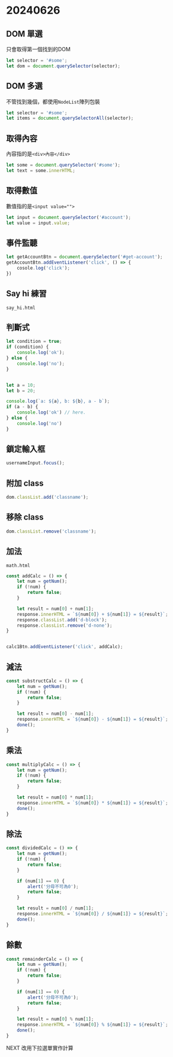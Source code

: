 # 20240626

## DOM 單選

只會取得第一個找到的DOM

```js
let selector = '#some';
let dom = document.querySelector(selector);
```

## DOM 多選

不管找到幾個，都使用`NodeList`陣列包裝

```js
let selector = '#some';
let items = document.querySelectorAll(selector);
```

## 取得內容

內容指的是`<div>內容</div>`

```js
let some = document.querySelector('#some');
let text = some.innerHTML;
```

## 取得數值

數值指的是`<input value="">`

```js
let input = document.querySelector('#account');
let value = input.value;
```

## 事件監聽

```js
let getAccountBtn = document.querySelector('#get-account');
getAccountBtn.addEventListener('click', () => {
    cosole.log('click');
})
```

## Say hi 練習

`say_hi.html`

## 判斷式

```js
let condition = true;
if (condition) {
    console.log('ok');
} else {
    console.log('no');
}


let a = 10;
let b = 20;

console.log(`a: ${a}, b: ${b}, a - b`);
if (a - b) {
    console.log('ok') // here.
} else {
    console.log('no')
}

```

## 鎖定輸入框

```js
usernameInput.focus();
```

## 附加 class

```js
dom.classList.add('classname');
```

## 移除 class

```js
dom.classList.remove('classname');
```

## 加法

`math.html`

```js
const addCalc = () => {
    let num = getNum();
    if (!num) {
        return false;
    }

    let result = num[0] + num[1];
    response.innerHTML = `${num[0]} + ${num[1]} = ${result}`;
    response.classList.add('d-block');
    response.classList.remove('d-none');
}


calc1Btn.addEventListener('click', addCalc);
```

## 減法

```js
const substructCalc = () => {
    let num = getNum();
    if (!num) {
        return false;
    }

    let result = num[0] - num[1];
    response.innerHTML = `${num[0]} - ${num[1]} = ${result}`;
    done();
}
```

## 乘法

```js
const multiplyCalc = () => {
    let num = getNum();
    if (!num) {
        return false;
    }

    let result = num[0] * num[1];
    response.innerHTML = `${num[0]} * ${num[1]} = ${result}`;
    done();
}
```

## 除法

```js
const dividedCalc = () => {
    let num = getNum();
    if (!num) {
        return false;
    }

    if (num[1] == 0) {
        alert('分母不可為0');
        return false;
    }

    let result = num[0] / num[1];
    response.innerHTML = `${num[0]} / ${num[1]} = ${result}`;
    done();
}
```

## 餘數

```js
const remainderCalc = () => {
    let num = getNum();
    if (!num) {
        return false;
    }

    if (num[1] == 0) {
        alert('分母不可為0');
        return false;
    }

    let result = num[0] % num[1];
    response.innerHTML = `${num[0]} % ${num[1]} = ${result}`;
    done();
}
```

NEXT 改用下拉選單實作計算
